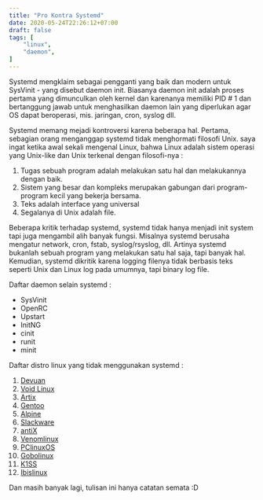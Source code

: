 ```yaml
---
title: "Pro Kontra Systemd"
date: 2020-05-24T22:26:12+07:00
draft: false
tags: [
    "linux",
    "daemon",
]
---
```


Systemd mengklaim sebagai pengganti yang baik dan modern untuk SysVinit - yang disebut daemon init. Biasanya daemon init adalah proses pertama yang dimunculkan oleh kernel dan karenanya memiliki PID # 1 dan bertanggung jawab untuk menghasilkan daemon lain yang diperlukan agar OS dapat beroperasi, mis. jaringan, cron, syslog dll.

Systemd memang mejadi kontroversi karena beberapa hal. Pertama, sebagian orang menganggap systemd tidak menghormati filosofi Unix. saya ingat ketika awal sekali mengenal Linux, bahwa Linux adalah sistem operasi yang Unix-like dan Unix terkenal dengan filosofi-nya :

1. Tugas sebuah program adalah melakukan satu hal dan melakukannya dengan baik.
2. Sistem yang besar dan kompleks merupakan gabungan dari program-program kecil yang bekerja bersama.
3. Teks adalah interface yang universal
4. Segalanya di Unix adalah file.

Beberapa kritik terhadap systemd, systemd tidak hanya menjadi init system tapi juga mengambil alih banyak fungsi. Misalnya systemd berusaha mengatur network, cron, fstab, syslog/rsyslog, dll. Artinya systemd bukanlah sebuah program yang melakukan satu hal saja, tapi banyak hal. Kemudian, systemd dikritik karena logging filenya tidak berbasis teks seperti Unix dan Linux log pada umumnya, tapi binary log file.

Daftar daemon selain systemd :
* SysVinit
* OpenRC
* Upstart
* InitNG
* cinit
* runit
* minit

Daftar distro linux yang tidak menggunakan systemd :

1. [Devuan](https://devuan.org/)
2. [Void Linux](https://voidlinux.org/)
3. [Artix](https://artixlinux.org/)
4. [Gentoo](https://gentoo.org/)
5. [Alpine](https://www.alpinelinux.org/)
6. [Slackware](https://www.slackware.com/)
7. [antiX](https://antixlinux.com/)
8. [Venomlinux](https://venomlinux.org/)
9. [PClinuxOS](https://www.pclinuxos.com/)
10. [Gobolinux](https://www.gobolinux.org/)
11. [K1SS](https://k1ss.org)
12. [Ibislinux](https://ibislinux.or.id)

Dan masih banyak lagi, tulisan ini hanya catatan semata :D